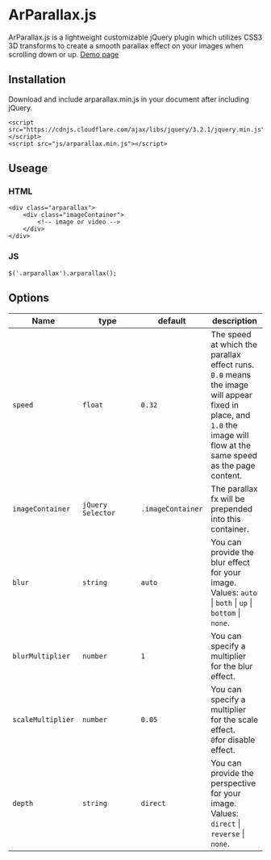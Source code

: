 # ArParallax.js
ArParallax.js is a lightweight customizable jQuery plugin which utilizes CSS3 3D transforms to create a smooth parallax	effect on your images when scrolling down or up. [Demo page](https://rodzyk.github.io/arparallax.js/)

## Installation
Download and include arparallax.min.js in your document after including jQuery.
```
<script src="https://cdnjs.cloudflare.com/ajax/libs/jquery/3.2.1/jquery.min.js"></script>
<script src="js/arparallax.min.js"></script>
```

## Useage

### HTML
```
<div class="arparallax">
	<div class="imageContainer">
		<!-- image or video -->
	</div>
</div>
```

### JS

```
$('.arparallax').arparallax();
```

## Options

<table class="table table-bordered table-striped">
<thead>
    <tr>
<th style="width: 100px;">Name</th>
<th style="width: 100px;">type</th>
<th style="width: 50px;">default</th>
<th>description</th>
</tr>
</thead>
<tbody>
				<tr>
					<td>
						<code>speed</code>
					</td>
					<td>
						<code>float</code>
					</td>
					<td>
						<code>0.32</code>
					</td>
					<td>The speed at which the parallax effect runs.
						<code>0.0</code> means the image will appear fixed in place, and
						<code>1.0</code> the image will flow at the same speed as the page content.</td>
				</tr>
				<tr>
					<td>
						<code>imageContainer</code>
					</td>
					<td>
						<code>jQuery Selector</code>
					</td>
					<td>
						<code>.imageContainer</code>
					</td>
					<td>The parallax fx will be prepended into this container.</td>
				</tr>
				<tr>
					<td>
						<code>blur</code>
					</td>
					<td>
						<code>string</code>
					</td>
					<td>
						<code>auto</code>
					</td>
					<td>You can provide the blur effect for your image.
						<br>Values:
						<code>auto</code> |
						<code>both</code> |
						<code>up</code> |
						<code>bottom</code> |
						<code>none</code>.</td>
				</tr>
<tr>
					<td>
						<code>blurMultiplier</code>
					</td>
					<td>
						<code>number</code>
					</td>
					<td>
						<code>1</code>
					</td>
					<td>You can specify a multiplier for the blur effect.</td>
				</tr>
<tr>
					<td>
						<code>scaleMultiplier</code>
					</td>
					<td>
						<code>number</code>
					</td>
					<td>
						<code>0.05</code>
					</td>
					<td>You can specify a multiplier for the scale effect.
						<br>
						<code>0</code>for disable effect.</td>
				</tr>
<tr>
					<td>
						<code>depth</code>
					</td>
					<td>
						<code>string</code>
					</td>
					<td>
						<code>direct</code>
					</td>
					<td>You can provide the perspective for your image.
						<br>Values:
						<code>direct</code> |
						<code>reverse</code> |
						<code>none</code>.
					</td>
</tr>
</tbody>
		
</table>
